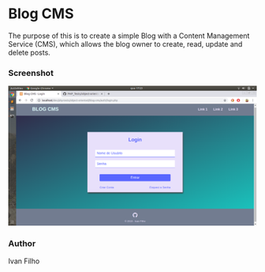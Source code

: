 # Blog CMS

The purpose of this is to create a simple Blog with a Content Management Service (CMS), which allows the blog owner to create, read, update and delete posts.

### Screenshot
![Login Screen](screenshots/login-screen.png)

### Author
Ivan Filho

